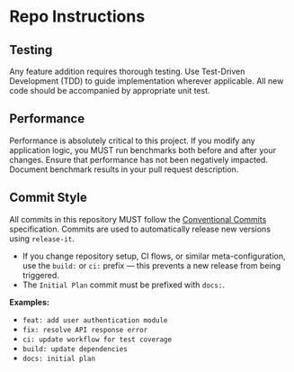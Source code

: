 # Repo Instructions

## Testing

Any feature addition requires thorough testing.
Use Test-Driven Development (TDD) to guide implementation wherever applicable.
All new code should be accompanied by appropriate unit test.

## Performance

Performance is absolutely critical to this project.
If you modify any application logic, you MUST run benchmarks both before and after your changes.
Ensure that performance has not been negatively impacted.
Document benchmark results in your pull request description.

## Commit Style

All commits in this repository MUST follow the [Conventional Commits](https://www.conventionalcommits.org/en/v1.0.0/) specification.
Commits are used to automatically release new versions using `release-it`.

- If you change repository setup, CI flows, or similar meta-configuration, use the `build:` or `ci:` prefix — this prevents a new release from being triggered.
- The `Initial Plan` commit must be prefixed with `docs:`.

**Examples:**

- `feat: add user authentication module`
- `fix: resolve API response error`
- `ci: update workflow for test coverage`
- `build: update dependencies`
- `docs: initial plan`
